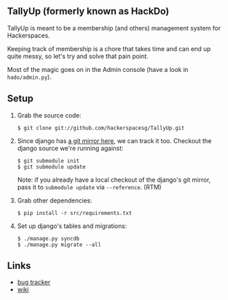 TallyUp (formerly known as HackDo)
----------------------------------

TallyUp is meant to be a membership (and others) management system for Hackerspaces.

Keeping track of membership is a chore that takes time and can end up quite messy, so let's try and solve that pain point.

Most of the magic goes on in the Admin console (have a look in `hado/admin.py`).

Setup
-----

1. Grab the source code:

       $ git clone git://github.com/hackerspacesg/TallyUp.git

1. Since django has [a git mirror here](http://github.com/django/django), we can
   track it too. Checkout the django source we're running against:

       $ git submodule init
       $ git submodule update
  
   Note: if you already have a local checkout of the django's git mirror, pass
   it to `submodule update` via `--reference`. (RTM)
  
1. Grab other dependencies:

       $ pip install -r src/requirements.txt
     
1. Set up django's tables and migrations:

       $ ./manage.py syncdb
       $ ./manage.py migrate --all

Links
-----

  - [bug tracker](https://www.pivotaltracker.com/projects/155751)
  - [wiki](http://hackerspacesg.pbworks.com/w/page/33279936/Project:-HackDo)
